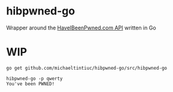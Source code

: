 # hibpwned-go
Wrapper around the [HaveIBeenPwned.com API](https://haveibeenpwned.com/API/v2) written in Go

# WIP

`go get github.com/michaeltintiuc/hibpwned-go/src/hibpwned-go`


```
hibpwned-go -p qwerty
You've been PWNED!
```

